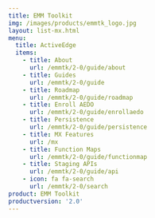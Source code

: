 ```yaml
---
title: EMM Toolkit
img: /images/products/emmtk_logo.jpg
layout: list-mx.html
menu:
  title: ActiveEdge
  items:
    - title: About
      url: /emmtk/2-0/guide/about
    - title: Guides
      url: /emmtk/2-0/guide
    - title: Roadmap
      url: /emmtk/2-0/guide/roadmap
    - title: Enroll AEDO
      url: /emmtk/2-0/guide/enrollaedo
    - title: Persistence
      url: /emmtk/2-0/guide/persistence
    - title: MX Features
      url: /mx
    - title: Function Maps
      url: /emmtk/2-0/guide/functionmap
    - title: Staging APIs
      url: /emmtk/2-0/guide/api
    - icon: fa fa-search
      url: /emmtk/2-0/search
product: EMM Toolkit
productversion: '2.0'
---
```

